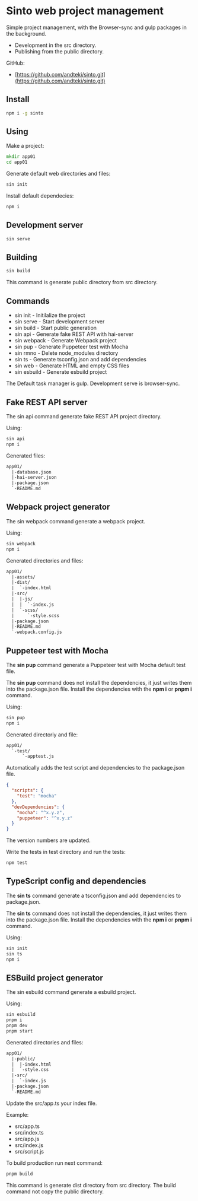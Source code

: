 # Sinto web project management

Simple project management, with the Browser-sync and gulp packages in the background.

* Development in the src directory.
* Publishing from the public directory.

GitHub:

* [https://github.com/andteki/sinto.git](https://github.com/andteki/sinto.git)

## Install

```cmd
npm i -g sinto
```

## Using

Make a project:

```cmd
mkdir app01
cd app01
```

Generate default web directories and files:

```cmd
sin init
```

Install default dependecies:

```cmd
npm i
```

## Development server

```cmd
sin serve
```

## Building

```cmd
sin build
```

This command is generate public directory from src directory.

## Commands

* sin init - Initilalize the project
* sin serve - Start development server
* sin build - Start public generation
* sin api - Generate fake REST API with hai-server
* sin webpack - Generate Webpack project
* sin pup - Generate Puppeteer test with Mocha
* sin rmno - Delete node_modules directory
* sin ts - Generate tsconfig.json and add dependencies
* sin web - Generate HTML and empty CSS files
* sin esbuild - Generate esbuild project

The Default task manager is gulp. Development serve is browser-sync.

## Fake REST API server

The sin api command generate fake REST API project directory.

Using:

```cmd
sin api
npm i
```

Generated files:

```txt
app01/
  |-database.json
  |-hai-server.json
  |-package.json
  `-README.md
```

## Webpack project generator

The sin webpack command generate a webpack project.

Using:

```cmd
sin webpack
npm i
```

Generated directories and files:

```txt
app01/
  |-assets/
  |-dist/
  |  `-index.html
  |-src/
  |  |-js/
  |  |  `-index.js
  |  `-scss/
  |     `-style.scss
  |-package.json
  |-README.md
  `-webpack.config.js
```

## Puppeteer test with Mocha

The **sin pup** command generate a Puppeteer test with Mocha default test file.

The **sin pup** command does not install the dependencies, it just writes them into the package.json file. Install the dependencies with the **npm i** or **pnpm i** command.

Using:

```cmd
sin pup
npm i
```

Generated directoriy and file:

```txt
app01/
  `-test/
      `-apptest.js
```

Automatically adds the test script and dependencies to the package.json file.

```json
{
  "scripts": {
    "test": "mocha"
  },
  "devDependencies": {
    "mocha": "^x.y.z",
    "puppeteer": "^x.y.z"    
  }
}
```

The version numbers are updated.

Write the tests in test directory and run the tests:

```cmd
npm test
```

## TypeScript config and dependencies

The **sin ts** command generate a tsconfig.json and add dependencies to package.json.

The **sin ts** command does not install the dependencies, it just writes them into the package.json file. Install the dependencies with the **npm i** or **pnpm i** command.

Using:

```cmd
sin init
sin ts
npm i
```

## ESBuild project generator

The sin esbuild command generate a esbuild project.

Using:

```cmd
sin esbuild
pnpm i
pnpm dev
pnpm start
```

Generated directories and files:

```txt
app01/
  |-public/
  |  |-index.html
  |  `-style.css
  |-src/
  |  `-index.js
  |-package.json
  `-README.md
```

Update the src/app.ts your index file.

Example:

* src/app.ts
* src/index.ts
* src/app.js
* src/index.js
* src/script.js

To build production run next command:

```cmd
pnpm build
```

This command is generate dist directory from src directory. The build command not copy the public directory.
